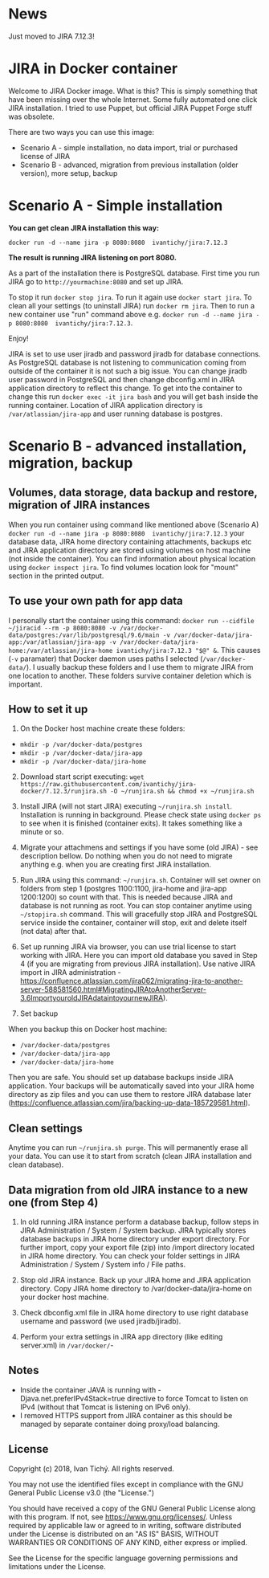 # News
Just moved to JIRA 7.12.3!

# JIRA in Docker container

Welcome to JIRA Docker image. What is this? This is simply something that have been missing over the whole Internet. Some fully automated one click JIRA installation. I tried to use Puppet, but official JIRA Puppet Forge stuff was obsolete.

There are two ways you can use this image:

* Scenario A - simple installation, no data import, trial or purchased license of JIRA
* Scenario B - advanced,  migration from previous installation (older version), more setup, backup

# Scenario A - Simple installation

**You can get clean JIRA installation this way:**

`docker run -d --name jira -p 8080:8080  ivantichy/jira:7.12.3`

**The result is running JIRA listening on port 8080.**

As a part of the installation there is PostgreSQL database. First time you run JIRA go to `http://yourmachine:8080` and set up JIRA. 

To stop it run `docker stop jira`. To run it again use `docker start jira`. To clean all your settings (to uninstall JIRA) run `docker rm jira`. Then to run a new container use "run" command above e.g. `docker run -d --name jira -p 8080:8080  ivantichy/jira:7.12.3`.

Enjoy!

JIRA is set to use user jiradb and password jiradb for database connections. As PostgreSQL database is not listening to communication coming from outside of the container it is not such a big issue. You can change jiradb user password in PostgreSQL and then change dbconfig.xml in JIRA application directory to reflect this change. To get into the container to change this run `docker exec -it jira bash` and you will get bash inside the running container. Location of JIRA application directory is `/var/atlassian/jira-app` and user running database is postgres. 

# Scenario B - advanced installation, migration, backup

## Volumes, data storage, data backup and restore, migration of JIRA instances

When you run container using command like mentioned above (Scenario A) `docker run -d --name jira -p 8080:8080  ivantichy/jira:7.12.3` your database data, JIRA home directory containing attachments, backups etc and JIRA application directory are stored using volumes on host machine (not inside the container). You can find information about physical location using `docker inspect jira`. To find volumes location look for "mount" section in the printed output.

## To use your own path for app data

I personally start the container using this command: `docker run --cidfile ~/jiracid --rm -p 8080:8080 -v /var/docker-data/postgres:/var/lib/postgresql/9.6/main -v /var/docker-data/jira-app:/var/atlassian/jira-app -v /var/docker-data/jira-home:/var/atlassian/jira-home ivantichy/jira:7.12.3 "$@" &`. This causes (`-v` paramater) that Docker daemon uses paths I selected (`/var/docker-data/`). I usually backup these folders and I use them to migrate JIRA from one location to another. These folders survive container deletion which is important.

## How to set it up

1. On the Docker host machine create these folders:
 * `mkdir -p /var/docker-data/postgres`
 * `mkdir -p /var/docker-data/jira-app`
 * `mkdir -p /var/docker-data/jira-home`

2. Download start script executing: `wget https://raw.githubusercontent.com/ivantichy/jira-docker/7.12.3/runjira.sh -O ~/runjira.sh && chmod +x ~/runjira.sh`

3. Install JIRA (will not start JIRA)  executing `~/runjira.sh install`. Installation is running in background. Please check state using `docker ps` to see when it is finished (container exits). It takes something like a minute or so.

4. Migrate your attachmens and settings if you have some (old JIRA) - see description bellow. Do nothing when you do not need to migrate anything e.g. when you are creating first JIRA installation.

5. Run JIRA using this command: `~/runjira.sh`. Container will set owner on folders from step 1 (postgres 1100:1100, jira-home and jira-app 1200:1200) so count with that. This is needed because JIRA and database is not running as root. You can stop container anytime using `~/stopjira.sh` command. This will gracefully stop JIRA and PostgreSQL service inside the container, container will stop, exit and delete itself (not data) after that.

6. Set up running JIRA via browser, you can use trial license to start working with JIRA. Here you can import old database you saved in Step 4 (if you are migrating from previous JIRA installation). Use native JIRA import in JIRA administration - https://confluence.atlassian.com/jira062/migrating-jira-to-another-server-588581560.html#MigratingJIRAtoAnotherServer-3.6ImportyouroldJIRAdataintoyournewJIRA). 

7. Set backup

When you backup this on Docker host machine:

* `/var/docker-data/postgres`
* `/var/docker-data/jira-app`
* `/var/docker-data/jira-home`
 
Then you are safe. You should set up database backups inside JIRA application. Your backups will be automatically saved into your JIRA home directory as zip files and you can use them to restore JIRA database later (https://confluence.atlassian.com/jira/backing-up-data-185729581.html).

## Clean settings

Anytime you can run `~/runjira.sh purge`. This will permanently erase all your data. You can use it to start from scratch (clean JIRA installation and clean database).

## Data migration from old JIRA instance to a new one (from Step 4)

1. In old running JIRA instance perform a database backup, follow steps in JIRA Administration / System / System backup. JIRA typically stores database backups in JIRA home directory under export directory. For further import, copy your export file (zip) into /import directory located in JIRA home directory. You can check your folder settings in JIRA Administration / System / System info / File paths.

2. Stop old JIRA instance. Back up your JIRA home and JIRA application directory. Copy JIRA home directory to /var/docker-data/jira-home on your docker host machine.

3. Check dbconfig.xml file in JIRA home directory to use right database username and password (we used jiradb/jiradb).

4. Perform your extra settings in JIRA app directory (like editing server.xml) in `/var/docker/`-

## Notes
* Inside the container JAVA is running with -Djava.net.preferIPv4Stack=true directive to force Tomcat to listen on IPv4 (without that Tomcat is listening on IPv6 only).
* I removed HTTPS support from JIRA container as this should be managed by separate container doing proxy/load balancing.

## License
Copyright (c) 2018, Ivan Tichý. All rights reserved.

You may not use the identified files except in compliance with the GNU General Public License v3.0 (the "License.")

You should have received a copy of the GNU General Public License along with this program.  If not, see <https://www.gnu.org/licenses/>. Unless required by applicable law or agreed to in writing, software distributed under the License is distributed on an "AS IS" BASIS, WITHOUT WARRANTIES OR CONDITIONS OF ANY KIND, either express or implied.

See the License for the specific language governing permissions and limitations under the License.
